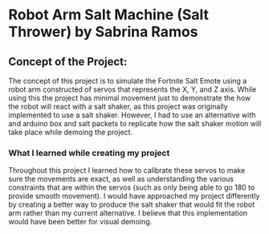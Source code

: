 # Robot Arm Salt Machine (Salt Thrower) by Sabrina Ramos

## Concept of the Project:
The concept of this project is to simulate the Fortnite Salt Emote using a robot arm constructed of servos that represents
the X, Y, and Z axis. While using this the project has minimal movement just to demonstrate the how the robot will react
with a salt shaker, as this project was originally implemented to use a salt shaker. However, I had to use an alternative with
and arduino box and salt packets to replicate how the salt shaker motion will take place while demoing the project.

### What I learned while creating my project
Throughout this project I learned how to calibrate these servos to make sure the movements are exact, as well as understanding
the various constraints that are within the servos (such as only being able to go 180 to provide smooth movement). I would have
approached my project differently by creating a better way to produce the salt shaker that would fit the robot arm rather than
my current alternative. I believe that this implementation would have been better for visual demoing.

